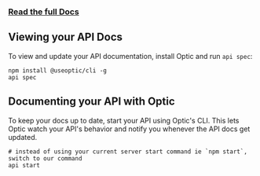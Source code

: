 ### [Read the full Docs](https://docs.useoptic.com)

## Viewing your API Docs
To view and update your API documentation, install Optic and run `api spec`:
```
npm install @useoptic/cli -g
api spec
```

## Documenting your API with Optic
To keep your docs up to date, start your API using Optic's CLI. This lets Optic watch your API's behavior and notify you whenever the API docs get updated. 
```
# instead of using your current server start command ie `npm start`, switch to our command
api start
```
